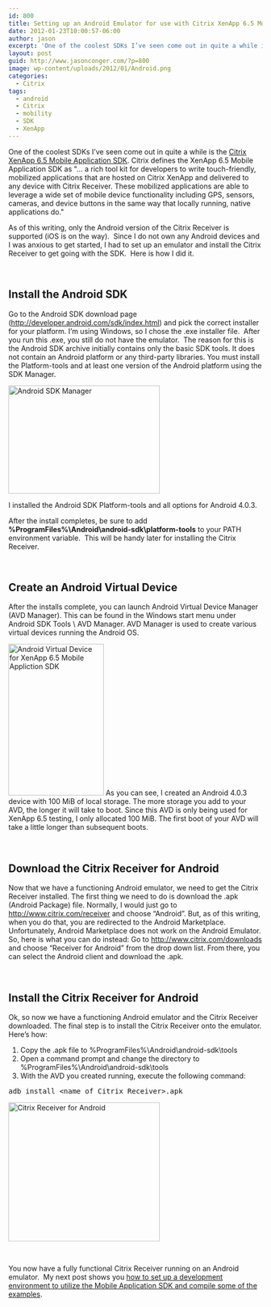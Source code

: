 ```yaml
---
id: 800
title: Setting up an Android Emulator for use with Citrix XenApp 6.5 Mobile Application SDK
date: 2012-01-23T10:00:57-06:00
author: jason
excerpt: 'One of the coolest SDKs I’ve seen come out in quite a while is the Citrix XenApp 6.5 Mobile Application SDK.  As of this writing, only the Android version of the Citrix Receiver is supported so I will show you how to set up an Android emulator with the Citrix Receiver for testing purposes.'
layout: post
guid: http://www.jasonconger.com/?p=800
image: wp-content/uploads/2012/01/Android.png
categories:
  - Citrix
tags:
  - android
  - Citrix
  - mobility
  - SDK
  - XenApp
---
```

One of the coolest SDKs I’ve seen come out in quite a while is the <a title="Citrix XenApp 6.5 Mobile Appliation SDK" href="http://community.citrix.com/display/xa/XenApp+6.5+Mobile+Application+SDK" target="_blank">Citrix XenApp 6.5 Mobile Application SDK</a>. Citrix defines the XenApp 6.5 Mobile Application SDK as "... a rich tool kit for developers to write touch-friendly, mobilized applications that are hosted on Citrix XenApp and delivered to any device with Citrix Receiver. These mobilized applications are able to leverage a wide set of mobile device functionality including GPS, sensors, cameras, and device buttons in the same way that locally running, native applications do."

As of this writing, only the Android version of the Citrix Receiver is supported (iOS is on the way).  Since I do not own any Android devices and I was anxious to get started, I had to set up an emulator and install the Citrix Receiver to get going with the SDK.  Here is how I did it.

&nbsp;
<h2>Install the Android SDK</h2>
Go to the Android SDK download page (<a title="Android SDK" href="http://developer.android.com/sdk/index.html" target="_blank">http://developer.android.com/sdk/index.html</a>) and pick the correct installer for your platform. I’m using Windows, so I chose the .exe installer file.  After you run this .exe, you still do not have the emulator.  The reason for this is the Android SDK archive initially contains only the basic SDK tools. It does not contain an Android platform or any third-party libraries. You must install the Platform-tools and at least one version of the Android platform using the SDK Manager.

<a href="http://www.jasonconger.com/wp-content/uploads/2012/01/8.png"><img class="aligncenter size-medium wp-image-801" title="Android SDK Manager" src="http://www.jasonconger.com/wp-content/uploads/2012/01/8-300x214.png" alt="Android SDK Manager" width="300" height="214" /></a>

I installed the Android SDK Platform-tools and all options for Android 4.0.3.

After the install completes, be sure to add <strong>%ProgramFiles%\Android\android-sdk\platform-tools</strong> to your PATH environment variable.  This will be handy later for installing the Citrix Receiver.

&nbsp;
<h2>Create an Android Virtual Device</h2>
After the installs complete, you can launch Android Virtual Device Manager (AVD Manager). This can be found in the Windows start menu under Android SDK Tools \ AVD Manager. AVD Manager is used to create various virtual devices running the Android OS.

<a href="http://www.jasonconger.com/wp-content/uploads/2012/01/2.png"><img class="aligncenter size-medium wp-image-803" title="Android Virtual Device for XenApp 6.5 Mobile Appliction SDK" src="http://www.jasonconger.com/wp-content/uploads/2012/01/2-189x300.png" alt="Android Virtual Device for XenApp 6.5 Mobile Appliction SDK" width="189" height="300" /></a>
As you can see, I created an Android 4.0.3 device with 100 MiB of local storage. The more storage you add to your AVD, the longer it will take to boot. Since this AVD is only being used for XenApp 6.5 testing, I only allocated 100 MiB. The first boot of your AVD will take a little longer than subsequent boots.

&nbsp;
<h2>Download the Citrix Receiver for Android</h2>
Now that we have a functioning Android emulator, we need to get the Citrix Receiver installed. The first thing we need to do is download the .apk (Android Package) file. Normally, I would just go to <a title="Download Citrix Receiver" href="http://www.citrix.com/receiver" target="_blank">http://www.citrix.com/receiver</a> and choose “Android”. But, as of this writing, when you do that, you are redirected to the Android Marketplace. Unfortunately, Android Marketplace does not work on the Android Emulator. So, here is what you can do instead:
Go to <a href="http://www.citrix.com/downloads" target="_blank">http://www.citrix.com/downloads</a> and choose “Receiver for Android” from the drop down list. From there, you can select the Android client and download the .apk.

&nbsp;
<h2>Install the Citrix Receiver for Android</h2>
Ok, so now we have a functioning Android emulator and the Citrix Receiver downloaded. The final step is to install the Citrix Receiver onto the emulator. Here’s how:
<ol>
	<li>Copy the .apk file to %ProgramFiles%\Android\android-sdk\tools</li>
	<li>Open a command prompt and change the directory to %ProgramFiles%\Android\android-sdk\tools</li>
	<li>With the AVD you created running, execute the following command:</li>
</ol>
<pre class="brush: PowerShell;">adb install &lt;name of Citrix Receiver&gt;.apk</pre>
<a href="http://www.jasonconger.com/wp-content/uploads/2012/01/21.png"><img class="aligncenter size-medium wp-image-805" title="Citrix Receiver for Android" src="http://www.jasonconger.com/wp-content/uploads/2012/01/21-300x275.png" alt="Citrix Receiver for Android" width="300" height="275" /></a>

&nbsp;

You now have a fully functional Citrix Receiver running on an Android emulator.  My next post shows you <a title="Installing and Using the Citrix XenApp 6.5 Mobile Application SDK" href="http://www.jasonconger.com/post/installing-and-using-the-citrix-xenapp-6-5-mobile-application-sdk/">how to set up a development environment to utilize the Mobile Application SDK and compile some of the examples</a>.

&nbsp;